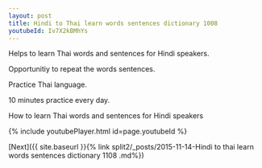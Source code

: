 ```yaml
---
layout: post
title: Hindi to Thai learn words sentences dictionary 1008 
youtubeId: Iv7X2kBMhYs
---
```

 
 
Helps to learn Thai words and sentences for Hindi speakers.

Opportunitiy to repeat the words sentences. 

Practice Thai language. 
 
10 minutes practice every day. 
 
How to learn Thai words and sentences for Hindi speakers 
 
{% include youtubePlayer.html id=page.youtubeId %}
 
 
[Next]({{ site.baseurl }}{% link  split2/_posts/2015-11-14-Hindi to thai learn words sentences dictionary 1108 .md%})
 
